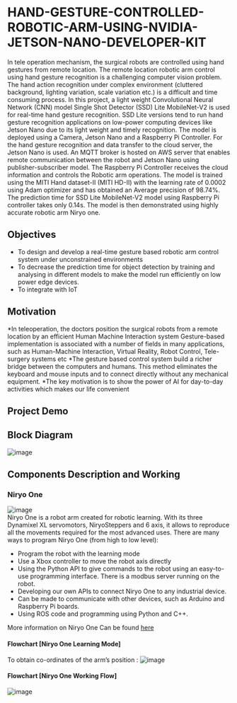 # HAND-GESTURE-CONTROLLED-ROBOTIC-ARM-USING-NVIDIA-JETSON-NANO-DEVELOPER-KIT
In tele operation mechanism, the surgical robots are controlled using hand gestures
from remote location. The remote location robotic arm control using hand gesture
recognition is a challenging computer vision problem. The hand action recognition
under complex environment (cluttered background, lighting variation, scale variation
etc.) is a difficult and time consuming process. In this project, a light weight
Convolutional Neural Network (CNN) model Single Shot Detector (SSD) Lite
MobileNet-V2 is used for real-time hand gesture recognition. SSD Lite versions
tend to run hand gesture recognition applications on low-power computing devices
like Jetson Nano due to its light weight and timely recognition. The model is deployed
using a Camera, Jetson Nano and a Raspberry Pi Controller. For the hand gesture
recognition and data transfer to the cloud server, the Jetson Nano is used. An MQTT broker is hosted on AWS server that enables remote communication between the robot and Jetson Nano using publisher-subscriber model. The
Raspberry Pi Controller receives the cloud information and controls the Robotic arm
operations. The model is trained using the MITI Hand dataset-II (MITI HD-II) with the learning rate of
0.0002 using Adam optimizer and has obtained an Average precision of 98.74%. The prediction time for
SSD Lite MobileNet-V2 model using Raspberry Pi controller takes only 0.14s. The model is then demonstrated using highly
accurate robotic arm Niryo one.

## Objectives
* To design and develop a real-time gesture based robotic arm control system under unconstrained environments
* To decrease the prediction time for object detection by training and analysing in different models to make the model run efficiently on low power edge devices.
* To integrate with IoT

## Motivation
*In teleoperation, the doctors position the surgical robots from a remote location by an efficient Human Machine Interaction system
Gesture-based implementation is associated with a number of fields in many applications, such as Human-Machine Interaction, Virtual Reality, Robot Control, Tele-surgery systems etc
*The gesture based control system build a richer bridge between the computers and humans. This method eliminates the keyboard and mouse inputs and to connect directly without any mechanical equipment.
*The key motivation is to show the power of AI for day-to-day activities which makes our life convenient

## Project Demo

## Block Diagram
![image](https://user-images.githubusercontent.com/46374770/195404754-0e11213b-6acb-437c-a8fc-de865d2175f8.png)

## Components Description and Working
### Niryo One 
![image](https://user-images.githubusercontent.com/46374770/195405644-41e4c42d-b376-4a95-99c7-177abfaab5dd.png) <br>
Niryo One is a robot arm created for robotic learning. 
With its three Dynamixel XL servomotors, NiryoSteppers and 6 axis, it allows to reproduce all the movements required for the most advanced uses.
There are many ways to program Niryo One (from high to low level):
* Program the robot with the learning mode
* Use a Xbox controller to move the robot axis directly
* Using the Python API to give commands to the robot using an easy-to-use programming interface. There is a modbus server running on the robot.
* Developing our own APIs to connect Niryo One to any industrial device.
* Can be made to communicate with other devices, such as Arduino and Raspberry Pi boards.
* Using ROS code and programming  using Python and C++. 

More information on Niryo One Can be found [here](https://niryo.com/product/niryo-one/)

#### Flowchart [Niryo One Learning Mode]
To obtain co-ordinates of the arm’s position :
![image](https://user-images.githubusercontent.com/46374770/195407027-102902e2-69e4-4e0f-8ed7-a7b06ae2adc8.png)

#### Flowchart [Niryo One Working Flow]

![image](https://user-images.githubusercontent.com/46374770/195407293-db4e0b59-19c2-4963-af3f-348b27e0afbc.png)



 



